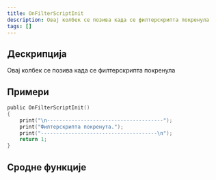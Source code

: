 ```yaml
---
title: OnFilterScriptInit
description: Овај колбек се позива када се филтерскрипта покренула
tags: []
---
```


## Дескрипција

Овај колбек се позива када се филтерскрипта покренула

## Примери

```c
public OnFilterScriptInit()
{
    print("\n--------------------------------------");
    print("Филтерскрипта покренута.");
    print("--------------------------------------\n");
    return 1;
}
```

## Сродне функције

